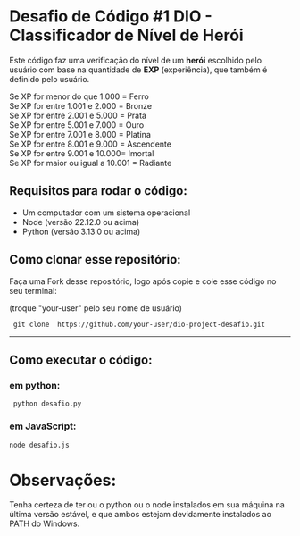


# Desafio de Código #1 DIO - Classificador de Nível de Herói 

Este código faz uma verificação do nível de um **herói** escolhido pelo usuário com base na quantidade de **EXP** (experiência), que também é definido pelo usuário.

Se XP for menor do que 1.000 = Ferro <br>
Se XP for entre 1.001 e 2.000 = Bronze <br>
Se XP for entre 2.001 e 5.000 = Prata <br>
Se XP for entre 5.001 e 7.000 = Ouro <br>
Se XP for entre 7.001 e 8.000 = Platina <br>
Se XP for entre 8.001 e 9.000 = Ascendente <br>
Se XP for entre 9.001 e 10.000= Imortal <br>
Se XP for maior ou igual a 10.001 = Radiante <br>

## Requisitos para rodar o código: <br>

- Um computador com um sistema operacional
- Node (versão 22.12.0 ou acima)
- Python (versão 3.13.0 ou acima)

## Como clonar esse repositório:

Faça uma Fork desse repositório, logo após copie e cole esse código no seu terminal:

(troque "your-user" pelo seu nome de usuário)

```
 git clone  https://github.com/your-user/dio-project-desafio.git 
 ```
---

## Como executar o código:

### em python: 
```
 python desafio.py
```

### em JavaScript:
``` 
node desafio.js 
```

# Observações:

Tenha certeza de ter ou o python ou o node instalados em sua máquina na última versão estável, e que ambos estejam devidamente instalados ao PATH do Windows. 
